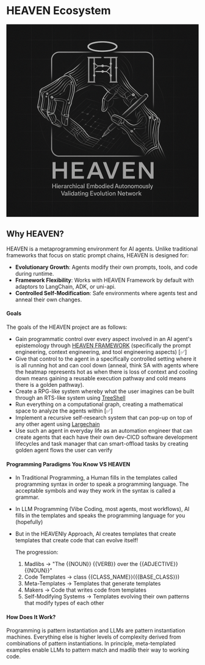 # HEAVEN Ecosystem
![HEAVEN Logo](https://github.com/sancovp/heaven-ecosystem/blob/main/images/heaven_logo.png)

## Why HEAVEN?
HEAVEN is a metaprogramming environment for AI agents. Unlike traditional frameworks that focus on static prompt chains, HEAVEN is designed for:
- **Evolutionary Growth**: Agents modify their own prompts, tools, and code during runtime.
- **Framework Flexibility**: Works with HEAVEN Framework by default with adaptors to LangChain, ADK, or uni-api.
- **Controlled Self-Modification**: Safe environments where agents test and anneal their own changes.

#### Goals
The goals of the HEAVEN project are as follows:
- Gain programmatic control over every aspect involved in an AI agent's epistemology through [HEAVEN FRAMEWORK](https://github.com/sancovp/heaven-framework/tree/main) (specifically the prompt engineering, context engineering, and tool engineering aspects) [✅]
- Give that control to the agent in a specifically controlled setting where it is all running hot and can cool down (anneal, think SA with agents where the heatmap represents hot as when there is loss of context and cooling down means gaining a reusable execution pathway and cold means there is a golden pathway).
- Create a RPG-like system whereby what the user imagines can be built through an RTS-like system using [TreeShell](https://github.com/sancovp/heaven-tree-repl/tree/main)
- Run everything on a computational graph, creating a mathematical space to analyze the agents within [✅]
- Implement a recursive self-research system that can pop-up on top of any other agent using [Largechain](https://github.com/sancovp/largechain)
- Use such an agent in everyday life as an automation engineer that can create agents that each have their own dev-CICD software development lifecycles and task manager that can smart-offload tasks by creating golden agent flows the user can verify

#### Programming Paradigms You Know VS HEAVEN
- In Traditional Programming, a Human fills in the templates called programming syntax in order to speak a programming language. The acceptable symbols and way they work in the syntax is called a grammar.

- In LLM Programming (Vibe Coding, most agents, most workflows), AI fills in the templates and speaks the programming language for you (hopefully)
- But in the HEAVENly Approach, AI creates templates that create templates that create code that can evolve itself!

  The progression:
  1. Madlibs → "The {{NOUN}} {{VERB}} over the {{ADJECTIVE}} {{NOUN}}"
  2. Code Templates → class {{CLASS_NAME}}({{BASE_CLASS}})
  3. Meta-Templates → Templates that generate templates
  4. Makers → Code that writes code from templates
  5. Self-Modifying Systems → Templates evolving their own patterns that modify types of each other

#### How Does It Work?
Programming is pattern instantiation and LLMs are pattern instantiation machines. Everything else is higher levels of complexity derived from combinations of pattern instantiations. In principle, meta-templated examples enable LLMs to pattern match and madlib their way to working code.
